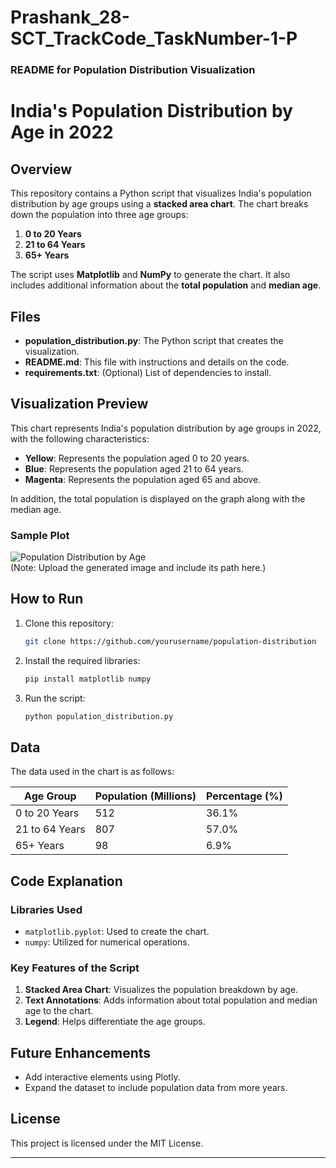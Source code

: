# Prashank_28-SCT_TrackCode_TaskNumber-1-P


### README for Population Distribution Visualization

# India's Population Distribution by Age in 2022

## Overview
This repository contains a Python script that visualizes India's population distribution by age groups using a **stacked area chart**. The chart breaks down the population into three age groups:

1. **0 to 20 Years**
2. **21 to 64 Years**
3. **65+ Years**

The script uses **Matplotlib** and **NumPy** to generate the chart. It also includes additional information about the **total population** and **median age**.

## Files

- **population_distribution.py**: The Python script that creates the visualization.
- **README.md**: This file with instructions and details on the code.
- **requirements.txt**: (Optional) List of dependencies to install.

## Visualization Preview
This chart represents India's population distribution by age groups in 2022, with the following characteristics:

- **Yellow**: Represents the population aged 0 to 20 years.
- **Blue**: Represents the population aged 21 to 64 years.
- **Magenta**: Represents the population aged 65 and above.

In addition, the total population is displayed on the graph along with the median age.

### Sample Plot

![Population Distribution by Age](path-to-your-image.png)  
(Note: Upload the generated image and include its path here.)

## How to Run

1. Clone this repository:
   ```bash
   git clone https://github.com/yourusername/population-distribution
   ```
   
2. Install the required libraries:
   ```bash
   pip install matplotlib numpy
   ```

3. Run the script:
   ```bash
   python population_distribution.py
   ```

## Data
The data used in the chart is as follows:

| Age Group        | Population (Millions) | Percentage (%) |
|------------------|-----------------------|----------------|
| 0 to 20 Years    | 512                   | 36.1%          |
| 21 to 64 Years   | 807                   | 57.0%          |
| 65+ Years        | 98                    | 6.9%           |

## Code Explanation

### Libraries Used
- `matplotlib.pyplot`: Used to create the chart.
- `numpy`: Utilized for numerical operations.

### Key Features of the Script
1. **Stacked Area Chart**: Visualizes the population breakdown by age.
2. **Text Annotations**: Adds information about total population and median age to the chart.
3. **Legend**: Helps differentiate the age groups.

## Future Enhancements
- Add interactive elements using Plotly.
- Expand the dataset to include population data from more years.

## License
This project is licensed under the MIT License.

---




